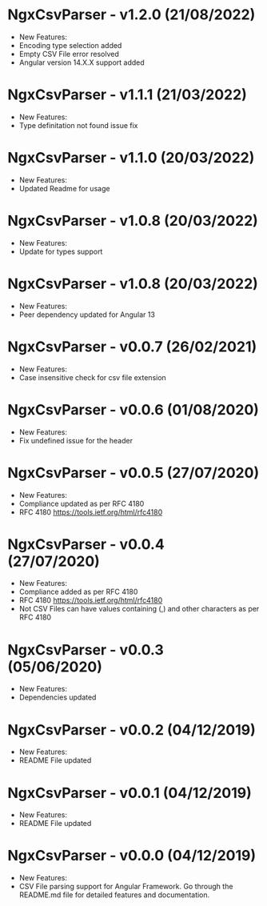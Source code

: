 # NgxCsvParser - v1.2.0 (21/08/2022)
* New Features:
* Encoding type selection added
* Empty CSV File error resolved
* Angular version 14.X.X support added

# NgxCsvParser - v1.1.1 (21/03/2022)
* New Features:
* Type definitation not found issue fix

# NgxCsvParser - v1.1.0 (20/03/2022)
* New Features:
* Updated Readme for usage

# NgxCsvParser - v1.0.8 (20/03/2022)
* New Features:
* Update for types support

# NgxCsvParser - v1.0.8 (20/03/2022)
* New Features:
* Peer dependency updated for Angular 13

# NgxCsvParser - v0.0.7 (26/02/2021)
* New Features:
* Case insensitive check for csv file extension

# NgxCsvParser - v0.0.6 (01/08/2020)
* New Features:
* Fix undefined issue for the header

# NgxCsvParser - v0.0.5 (27/07/2020)
* New Features:
* Compliance updated as per RFC 4180
* RFC 4180 https://tools.ietf.org/html/rfc4180

# NgxCsvParser - v0.0.4 (27/07/2020)
* New Features:
* Compliance added as per RFC 4180
* RFC 4180 https://tools.ietf.org/html/rfc4180
* Not CSV Files can have values containing (,) and other characters as per RFC 4180

# NgxCsvParser - v0.0.3 (05/06/2020)
* New Features:
* Dependencies updated

# NgxCsvParser - v0.0.2 (04/12/2019)
* New Features:
* README File updated

# NgxCsvParser - v0.0.1 (04/12/2019)
* New Features:
* README File updated

# NgxCsvParser - v0.0.0 (04/12/2019)
* New Features:
* CSV File parsing support for Angular Framework. Go through the README.md file for detailed features and documentation.
